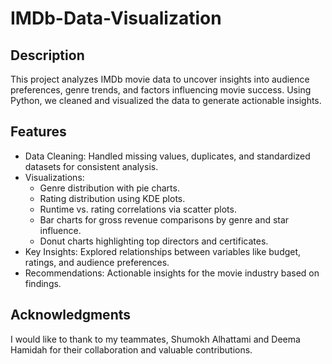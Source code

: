# IMDb-Data-Visualization

## Description
This project analyzes IMDb movie data to uncover insights into audience preferences, genre trends, and factors influencing movie success. Using Python, we cleaned and visualized the data to generate actionable insights.


## Features
- Data Cleaning: Handled missing values, duplicates, and standardized datasets for consistent analysis.
- Visualizations:
  - Genre distribution with pie charts.
  - Rating distribution using KDE plots.
  - Runtime vs. rating correlations via scatter plots.
  - Bar charts for gross revenue comparisons by genre and star influence.
  - Donut charts highlighting top directors and certificates.
- Key Insights: Explored relationships between variables like budget, ratings, and audience preferences.
- Recommendations: Actionable insights for the movie industry based on findings.

## Acknowledgments
I would like to thank to my teammates, Shumokh Alhattami and Deema Hamidah for their collaboration and valuable contributions.
